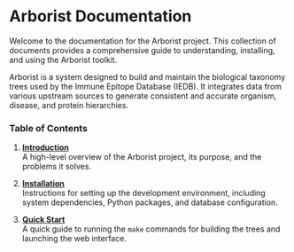 # Arborist Documentation

Welcome to the documentation for the Arborist project. This collection of documents provides a comprehensive guide to understanding, installing, and using the Arborist toolkit.

Arborist is a system designed to build and maintain the biological taxonomy trees used by the Immune Epitope Database (IEDB). It integrates data from various upstream sources to generate consistent and accurate organism, disease, and protein hierarchies.

### Table of Contents

1.  [**Introduction**](./01_introduction.md)  
    A high-level overview of the Arborist project, its purpose, and the problems it solves.

2.  [**Installation**](./02_installation.md)  
    Instructions for setting up the development environment, including system dependencies, Python packages, and database configuration.

3.  [**Quick Start**](./03_quick_start.md)  
    A quick guide to running the `make` commands for building the trees and launching the web interface.
